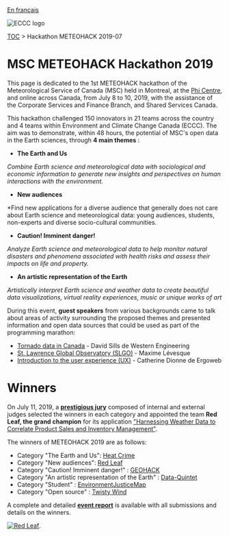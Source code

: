 [En français](2019-07_hackathon-METEOHACK_fr.md)

![ECCC logo](../img_eccc-logo.png)

[TOC](../readme_en.md) > Hackathon METEOHACK 2019-07


# MSC METEOHACK Hackathon 2019

This page is dedicated to the 1st METEOHACK hackathon of the Meteorological Service of Canada (MSC) held in Montreal, at the [Phi Centre](https://phi-centre.com/), and online across Canada, from July 8 to 10, 2019, with the assistance of the Corporate Services and Finance Branch, and Shared Services Canada.

This hackathon challenged 150 innovators in 21 teams across the country and 4 teams within Environment and Climate Change Canada (ECCC). The aim was to demonstrate, within 48 hours, the potential of MSC's open data in the Earth sciences, through **4 main themes** :

* __The Earth and Us__ 

*Combine Earth science and meteorological data with sociological and economic information to generate new insights and perspectives on human interactions with the environment.*

* __New audiences__

*Find new applications for a diverse audience that generally does not care about Earth science and meteorological data: young audiences, students, non-experts and diverse socio-cultural communities.

* __Caution! Imminent danger!__

*Analyze Earth science and meteorological data to help monitor natural disasters and phenomena associated with health risks and assess their impacts on life and property.*

* __An artistic representation of the Earth__

*Artistically interpret Earth science and weather data to create beautiful data visualizations, virtual reality experiences, music or unique works of art*

During this event, **guest speakers** from various backgrounds came to talk about areas of activity surrounding the proposed themes and presented information and open data sources that could be used as part of the programming marathon:

* [Tornado data in Canada](https://collaboration.cmc.ec.gc.ca/cmc/cmos/meteohack/presentations/hackathon_guest-speakers/SILLS_CMOS-IUGG-2019_Hackthon_final.pptx) - David Sills de Western Engineering
* [St. Lawrence Global Observatory (SLGO)](https://collaboration.cmc.ec.gc.ca/cmc/cmos/meteohack/presentations/hackathon_guest-speakers/OGSL_MeteoHack.pptx) - Maxime Lévesque
* [Introduction to the user experience (UX)](https://collaboration.cmc.ec.gc.ca/cmc/cmos/meteohack/presentations/hackathon_guest-speakers/Meteohack_ExperienceUtilisateur101.pdf) - Catherine Dionne de Ergoweb 

# Winners

On July 11, 2019, a [__prestigious jury__](https://collaboration.cmc.ec.gc.ca/cmc/cmos/meteohack/summary/METEOHACKEventSummary.pdf) composed of internal and external judges selected the winners in each category and appointed the team **Red Leaf, the grand champion** for its application ["Harnessing Weather Data to Correlate Product Sales and Inventory Management"](https://www.loom.com/share/ab59c8e1570646e6b0afa1eb487ecae1).

The winners of METEOHACK 2019 are as follows:

* Category "The Earth and Us": [Heat Crime](https://www.youtube.com/watch?v=k9SNqhikcmw&feature=youtu.be)
* Category "New audiences": [Red Leaf](https://www.loom.com/share/ab59c8e1570646e6b0afa1eb487ecae1)
* Category "Caution! Imminent danger!" : [GEOHACK](https://www.youtube.com/watch?v=nYdaN7RUibE&feature=youtu.be)
* Category "An artistic representation of the Earth" : [Data-Quintet](https://www.youtube.com/watch?v=KWMnSSIYstY)
* Category "Student" : [EnvironmentJusticeMap](https://www.youtube.com/watch?v=nYdaN7RUibE&feature=youtu.be)
* Category "Open source" : [Twisty Wind](https://www.youtube.com/watch?v=rlS7Bt2pwnc&feature=youtu.be)

A complete and detailed [__event report__](https://collaboration.cmc.ec.gc.ca/cmc/cmos/meteohack/summary/METEOHACKEventSummary.pdf) is available with all submissions and details on the winners. 

[![Red Leaf](https://collaboration.cmc.ec.gc.ca/cmc/cmos/public_doc/events/meteohack_2019/Red.Leaf_2019.jpg)](http://www.youtube.com/watch?v=DNlTntWKTtA "Grand champion de METEOHACK 2019: Red Leaf").


